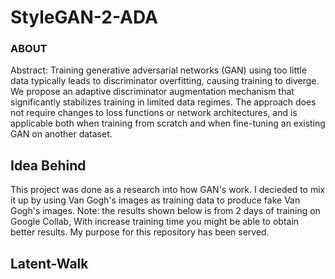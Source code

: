 # StyleGAN-2-ADA

### ABOUT
Abstract: Training generative adversarial networks (GAN) using too little data typically leads to discriminator overfitting, causing training to diverge. We propose an adaptive discriminator augmentation mechanism that significantly stabilizes training in limited data regimes. The approach does not require changes to loss functions or network architectures, and is applicable both when training from scratch and when fine-tuning an existing GAN on another dataset. 


## Idea Behind

This project was done as a research into how GAN's work. I decieded to mix it up by using Van Gogh's images as training data to produce fake Van Gogh's images. Note: the results shown below is from 2 days of training on Google Collab, With increase training time you might be able to obtain better results. My purpose for this repository has been served. 


## Latent-Walk 
